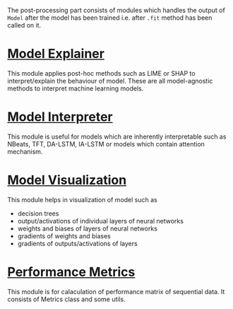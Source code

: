 The post-processing part consists of modules which handles the output of `Model` after
the model has been trained i.e. after `.fit` method has been called on it.

# [Model Explainer](postprocessing/explain.md)
This module applies post-hoc methods such as LIME or SHAP to interpret/explain the
behaviour of model. These are all model-agnostic methods to interpret machine learning
models. 

# [Model Interpreter](postprocessing/interpret.md)
This module is useful for models which are inherently interpretable
such as NBeats, TFT, DA-LSTM, IA-LSTM or models which contain attention mechanism.

# [Model Visualization](postprocessing/visualize.md)
This module helps in visualization of model such as 
- decision trees 
- output/activations of individual layers of neural networks
- weights and biases of layers of neural networks
- gradients of weights and biases
- gradients of outputs/activations of layers


# [Performance Metrics](postprocessing/seqmetrics.md)
This module is for calaculation of performance matrix of sequential data. 
It consists of Metrics class and some utils.